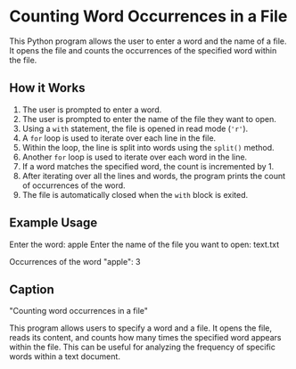 # Counting Word Occurrences in a File

This Python program allows the user to enter a word and the name of a file. It opens the file and counts the occurrences of the specified word within the file.

## How it Works

1. The user is prompted to enter a word.
2. The user is prompted to enter the name of the file they want to open.
3. Using a `with` statement, the file is opened in read mode (`'r'`).
4. A `for` loop is used to iterate over each line in the file.
5. Within the loop, the line is split into words using the `split()` method.
6. Another `for` loop is used to iterate over each word in the line.
7. If a word matches the specified word, the count is incremented by 1.
8. After iterating over all the lines and words, the program prints the count of occurrences of the word.
9. The file is automatically closed when the `with` block is exited.

## Example Usage

Enter the word: apple
Enter the name of the file you want to open: text.txt

Occurrences of the word "apple": 3

## Caption

"Counting word occurrences in a file"

This program allows users to specify a word and a file. It opens the file, reads its content, and counts how many times the specified word appears within the file. This can be useful for analyzing the frequency of specific words within a text document.
